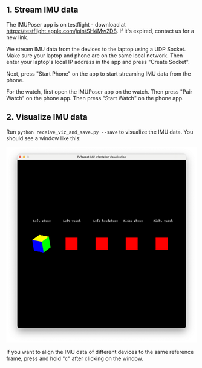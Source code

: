 ## 1. Stream IMU data
The IMUPoser app is on testflight - download at https://testflight.apple.com/join/SH4Mw2D8. If it's expired, contact us for a new link.

We stream IMU data from the devices to the laptop using a UDP Socket. Make sure your laptop and phone are on the same local network. Then enter your laptop's local IP address in the app and press "Create Socket".

Next, press "Start Phone" on the app to start streaming IMU data from the phone. 

For the watch, first open the IMUPoser app on the watch. Then press "Pair Watch" on the phone app. Then press "Start Watch" on the phone app.

## 2. Visualize IMU data
Run `python receive_viz_and_save.py --save` to visualize the IMU data. You should see a window like this:

![IMU Visualizer](../media/IMUVisualizer.png)

If you want to align the IMU data of different devices to the same reference frame, press and hold "c" after clicking on the window.